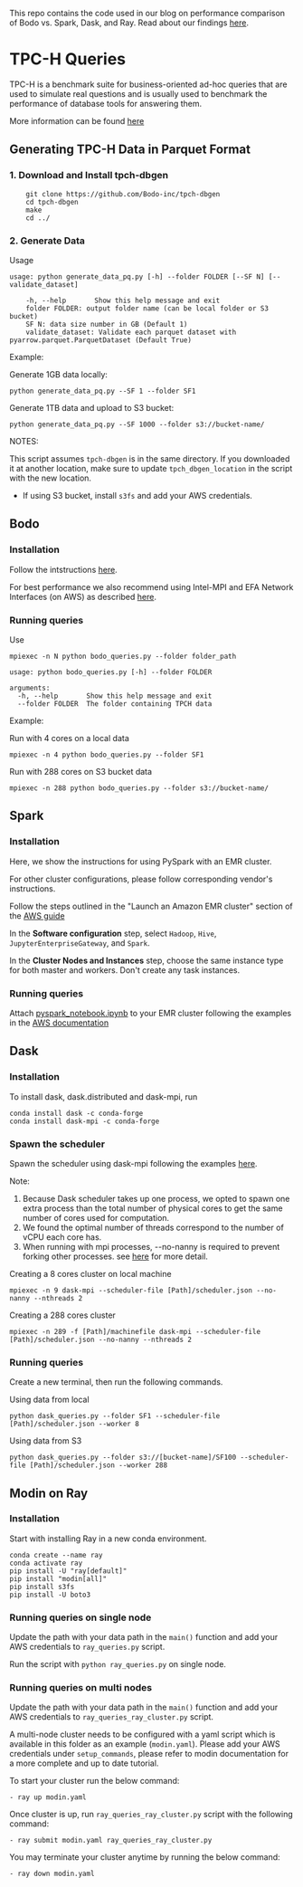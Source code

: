 This repo contains the code used in our blog on performance comparison of Bodo vs. Spark, Dask, and Ray. Read about our findings [here](https://bodo.ai/blog/performance-and-cost-of-bodo-vs-spark-dask-ray).

# TPC-H Queries

TPC-H is a benchmark suite for business-oriented ad-hoc queries that are used to simulate real questions and is usually used to benchmark the performance of database tools for answering them.

More information can be found [here](http://www.tpc.org/tpch/)


## Generating TPC-H Data in Parquet Format

### 1. Download and Install tpch-dbgen

```
    git clone https://github.com/Bodo-inc/tpch-dbgen
    cd tpch-dbgen
    make
    cd ../
```

### 2. Generate Data

Usage

```
usage: python generate_data_pq.py [-h] --folder FOLDER [--SF N] [--validate_dataset]

    -h, --help       Show this help message and exit
    folder FOLDER: output folder name (can be local folder or S3 bucket)
    SF N: data size number in GB (Default 1)
    validate_dataset: Validate each parquet dataset with pyarrow.parquet.ParquetDataset (Default True)
```

Example:

Generate 1GB data locally:

`python generate_data_pq.py --SF 1 --folder SF1`

Generate 1TB data and upload to S3 bucket:

`python generate_data_pq.py --SF 1000 --folder s3://bucket-name/`

NOTES:

This script assumes `tpch-dbgen` is in the same directory. If you downloaded it at another location, make sure to update `tpch_dbgen_location` in the script with the new location.

- If using S3 bucket, install `s3fs` and add your AWS credentials.

## Bodo

### Installation

Follow the intstructions [here](https://docs.bodo.ai/latest/source/installation_and_setup/index.html).

For best performance we also recommend using Intel-MPI and EFA Network Interfaces (on AWS) as described [here](https://docs.bodo.ai/latest/source/installation_and_setup/recommended_tools.html#).

### Running queries

Use

`mpiexec -n N python bodo_queries.py --folder folder_path`

```
usage: python bodo_queries.py [-h] --folder FOLDER

arguments:
  -h, --help       Show this help message and exit
  --folder FOLDER  The folder containing TPCH data

```

Example:

Run with 4 cores on a local data

`mpiexec -n 4 python bodo_queries.py --folder SF1`

Run with 288 cores on S3 bucket data

`mpiexec -n 288 python bodo_queries.py --folder s3://bucket-name/`

## Spark

### Installation

Here, we show the instructions for using PySpark with an EMR cluster.

For other cluster configurations, please follow corresponding vendor's instructions.

Follow the steps outlined in the "Launch an Amazon EMR cluster" section of the [AWS guide](https://docs.aws.amazon.com/emr/latest/ManagementGuide/emr-gs-launch-sample-cluster.html)

In the **Software configuration** step, select `Hadoop`, `Hive`, `JupyterEnterpriseGateway`, and `Spark`.

In the **Cluster Nodes and Instances** step, choose the same instance type for both master and workers. Don't create any task instances.

### Running queries

Attach [pyspark_notebook.ipynb](./pyspark_notebook.ipynb) to your EMR cluster following the examples in the [AWS documentation](https://docs.aws.amazon.com/emr/latest/ManagementGuide/emr-managed-notebooks-create.html)

## Dask

### Installation

To install dask, dask.distributed and dask-mpi, run

```
conda install dask -c conda-forge
conda install dask-mpi -c conda-forge
```

### Spawn the scheduler

Spawn the scheduler using dask-mpi following the examples [here](https://mpi.dask.org/en/latest/).

Note:

1. Because Dask scheduler takes up one process, we opted to spawn one extra process than the total number of physical cores to get the same number of cores used for computation.
2. We found the optimal number of threads correspond to the number of vCPU each core has.
3. When running with mpi processes, --no-nanny is required to prevent forking other processes. see [here](https://docs.dask.org/en/latest/how-to/deploy-dask/hpc.html) for more detail.

Creating a 8 cores cluster on local machine

`mpiexec -n 9 dask-mpi --scheduler-file [Path]/scheduler.json --no-nanny --nthreads 2`

Creating a 288 cores cluster

`mpiexec -n 289 -f [Path]/machinefile dask-mpi --scheduler-file [Path]/scheduler.json --no-nanny --nthreads 2`

### Running queries

Create a new terminal, then run the following commands.

Using data from local

`python dask_queries.py --folder SF1 --scheduler-file [Path]/scheduler.json --worker 8`

Using data from S3

`python dask_queries.py --folder s3://[bucket-name]/SF100 --scheduler-file [Path]/scheduler.json --worker 288`

## Modin on Ray

### Installation

Start with installing Ray in a new conda environment.

```
conda create --name ray
conda activate ray
pip install -U "ray[default]"
pip install "modin[all]"
pip install s3fs
pip install -U boto3
```

### Running queries on single node

Update the path with your data path in the `main()` function and add your AWS credentials to `ray_queries.py` script.

Run the script with `python ray_queries.py` on single node.

### Running queries on multi nodes

Update the path with your data path in the `main()` function and add your AWS credentials to `ray_queries_ray_cluster.py` script.

A multi-node cluster needs to be configured with a yaml script which is available in this folder as an example (`modin.yaml`). Please add your AWS credentials under `setup_commands`, please refer to modin documentation for a more complete and up to date tutorial.

To start your cluster run the below command:
```
- ray up modin.yaml
```

Once cluster is up, run `ray_queries_ray_cluster.py` script with the following command:
```
- ray submit modin.yaml ray_queries_ray_cluster.py
```

You may terminate your cluster anytime by running the below command:
```
- ray down modin.yaml
```
